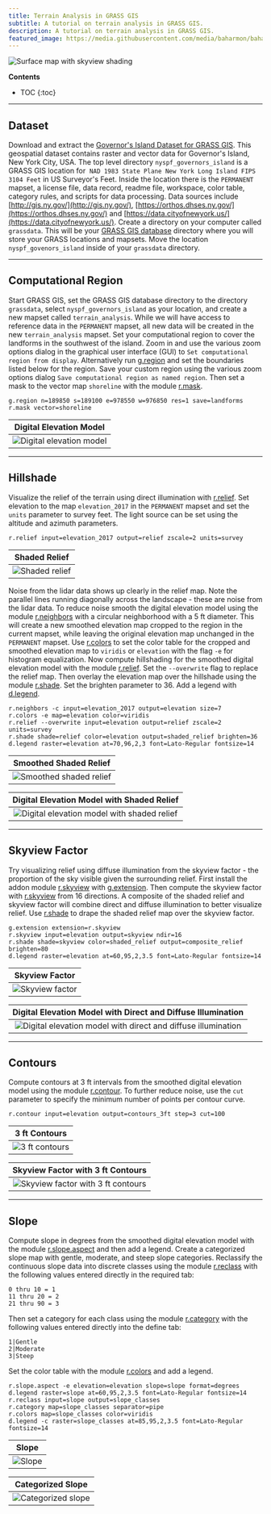 ```yaml
---
title: Terrain Analysis in GRASS GIS
subtitle: A tutorial on terrain analysis in GRASS GIS.
description: A tutorial on terrain analysis in GRASS GIS.
featured_image: https://media.githubusercontent.com/media/baharmon/baharmon.github.io/master/images/governors-island/surface.png
---
```


![Surface map with skyview shading](https://media.githubusercontent.com/media/baharmon/baharmon.github.io/master/images/governors-island/shaded-relief.png)

**Contents**
* TOC
{:toc}

---

## Dataset

Download and extract the [Governor's Island Dataset for GRASS GIS](https://zenodo.org/record/3940780/files/nyspf_govenors_island.zip?download=1).
This geospatial dataset contains
raster and vector data for
Governor's Island, New York City, USA.
The top level directory `nyspf_governors_island`
is a GRASS GIS location for 
`NAD 1983 State Plane New York Long Island FIPS 3104 Feet`
in US Surveyor's Feet.
Inside the location there is the `PERMANENT` mapset,
a license file, data record, readme file, workspace, color table,
category rules, and scripts for data processing.
Data sources include
[http://gis.ny.gov/](http://gis.ny.gov/),
[https://orthos.dhses.ny.gov/](https://orthos.dhses.ny.gov/)
and [https://data.cityofnewyork.us/](https://data.cityofnewyork.us/).
Create a directory on your computer called `grassdata`.
This will be your
[GRASS GIS database](https://grass.osgeo.org/grass-stable/manuals/grass_database.html)
directory where you will store your GRASS locations and mapsets.
Move the location `nyspf_govenors_island` inside of your `grassdata` directory.

---

## Computational Region

Start <i class="ms ms-grass-gis"></i> GRASS GIS,
set the GRASS GIS database directory to the directory `grassdata`,
select `nyspf_governors_island` as your location,
and create a new mapset called `terrain_analysis`.
While we will have access to reference data in the `PERMANENT` mapset,
all new data will be created in the new `terrain_analysis` mapset.
Set your computational region to cover the landforms
in the southwest of the island.
Zoom in and use the various zoom options dialog
in the graphical user interface (GUI) to
`Set computational region from display`.
Alternatively
run [g.region](https://grass.osgeo.org/grass-stable/manuals/g.region.html)
and set the boundaries listed below for the region.
Save your custom region
using the various zoom options dialog
`Save computational region as named region`.
Then set a mask to the vector map `shoreline` with the module
[r.mask](https://grass.osgeo.org/grass-stable/manuals/r.mask.html).
```
g.region n=189850 s=189100 e=978550 w=976850 res=1 save=landforms
r.mask vector=shoreline
```

| Digital Elevation Model |
|:---:|
| ![Digital elevation model](https://media.githubusercontent.com/media/baharmon/baharmon.github.io/master/images/governors-island/elevation.png) |

---

## Hillshade

Visualize the relief of the terrain using direct illumination with
[r.relief](https://grass.osgeo.org/grass-stable/manuals/r.relief.html).
Set elevation to the map `elevation_2017` in the `PERMANENT` mapset
and set the `units` parameter to survey feet.
The light source can be set using the altitude and azimuth parameters.
```
r.relief input=elevation_2017 output=relief zscale=2 units=survey
```

| Shaded Relief |
|:---:|
| ![Shaded relief](https://media.githubusercontent.com/media/baharmon/baharmon.github.io/master/images/governors-island/relief-2017.png) |

Noise from the lidar data shows up clearly in the relief map.
Note the parallel lines running diagonally across the landscape -
these are noise from the lidar data.
To reduce noise smooth the digital elevation model using the module
[r.neighbors](https://grass.osgeo.org/grass-stable/manuals/r.neighbors.html)
with a circular neighborhood with a 5 ft diameter.
This will create a new smoothed elevation map cropped to the region
in the current mapset, while leaving the original elevation map unchanged
in the `PERMANENT` mapset.
Use [r.colors](https://grass.osgeo.org/grass-stable/manuals/r.colors.html)
to set the color table for the cropped and smoothed elevation map
to `viridis` or `elevation`
with the flag `-e` for histogram equalization.
Now compute hillshading for the smoothed digital elevation model
with the module
[r.relief](https://grass.osgeo.org/grass-stable/manuals/r.relief.html).
Set the `--overwrite` flag to replace the relief map.
Then overlay the elevation map over the hillshade using the module
[r.shade](https://grass.osgeo.org/grass-stable/manuals/r.shade.html).
Set the brighten parameter to 36.
Add a legend with [d.legend](https://grass.osgeo.org/grass-stable/manuals/d.legend.html).
```
r.neighbors -c input=elevation_2017 output=elevation size=7
r.colors -e map=elevation color=viridis
r.relief --overwrite input=elevation output=relief zscale=2 units=survey
r.shade shade=relief color=elevation output=shaded_relief brighten=36
d.legend raster=elevation at=70,96,2,3 font=Lato-Regular fontsize=14
```

| Smoothed Shaded Relief |
|:---:|
| ![Smoothed shaded relief](https://media.githubusercontent.com/media/baharmon/baharmon.github.io/master/images/governors-island/relief.png) |

| Digital Elevation Model with Shaded Relief |
|:---:|
| ![Digital elevation model with shaded relief](https://media.githubusercontent.com/media/baharmon/baharmon.github.io/master/images/governors-island/shaded-relief.png) |

---

## Skyview Factor

Try visualizing relief using diffuse illumination
from the skyview factor - the proportion of the sky visible
given the surrounding relief.
First install the addon module
[r.skyview](https://grass.osgeo.org/grass-stable/manuals/addons/r.skyview.html)
with [g.extension](https://grass.osgeo.org/grass-stable/manuals/g.extension.html).
Then compute the skyview factor with
[r.skyview](https://grass.osgeo.org/grass-stable/manuals/addons/r.skyview.html)
from 16 directions.
A composite of the shaded relief and skyview factor
will combine direct and diffuse illumination to better visualize relief.
Use [r.shade](https://grass.osgeo.org/grass-stable/manuals/r.shade.html)
to drape the shaded relief map over the skyview factor.
```
g.extension extension=r.skyview
r.skyview input=elevation output=skyview ndir=16
r.shade shade=skyview color=shaded_relief output=composite_relief brighten=80
d.legend raster=elevation at=60,95,2,3.5 font=Lato-Regular fontsize=14
```

| Skyview Factor |
|:---:|
| ![Skyview factor](https://media.githubusercontent.com/media/baharmon/baharmon.github.io/master/images/governors-island/landforms-skyview.png) |

| Digital Elevation Model with Direct and Diffuse Illumination |
|:---:|
| ![Digital elevation model with direct and diffuse illumination](https://media.githubusercontent.com/media/baharmon/baharmon.github.io/master/images/governors-island/composite-relief.png) |

---

## Contours

Compute contours at 3 ft intervals
from the smoothed digital elevation model using the module
[r.contour](https://grass.osgeo.org/grass-stable/manuals/r.contour.html).
To further reduce noise, use the `cut` parameter
to specify the minimum number of points per contour curve.
```
r.contour input=elevation output=contours_3ft step=3 cut=100
```

| 3 ft Contours |
|:---:|
| ![3 ft contours](https://media.githubusercontent.com/media/baharmon/baharmon.github.io/master/images/governors-island/contours.png) |

| Skyview Factor with 3 ft Contours |
|:---:|
| ![Skyview factor with 3 ft contours](https://media.githubusercontent.com/media/baharmon/baharmon.github.io/master/images/governors-island/skyview-contours.png) |


---

## Slope
Compute slope in degrees from the smoothed digital elevation model
with the module
[r.slope.aspect](https://grass.osgeo.org/grass-stable/manuals/r.slope.aspect.html)
and then add a legend.
Create a categorized slope map
with gentle, moderate, and steep slope categories.
Reclassify the continuous slope data into discrete classes
using the module
[r.reclass](https://grass.osgeo.org/grass-stable/manuals/r.reclass.html)
with the following values entered directly in the required tab:
```
0 thru 10 = 1
11 thru 20 = 2
21 thru 90 = 3
```
Then set a category for each class using the module
[r.category](https://grass.osgeo.org/grass-stable/manuals/r.category.html)
with the following values entered directly into the define tab:
```
1|Gentle
2|Moderate
3|Steep
```
Set the color table with the module
[r.colors](https://grass.osgeo.org/grass-stable/manuals/r.colors.html)
and add a legend.
```
r.slope.aspect -e elevation=elevation slope=slope format=degrees
d.legend raster=slope at=60,95,2,3.5 font=Lato-Regular fontsize=14
r.reclass input=slope output=slope_classes
r.category map=slope_classes separator=pipe
r.colors map=slope_classes color=viridis
d.legend -c raster=slope_classes at=85,95,2,3.5 font=Lato-Regular fontsize=14
```

| Slope |
|:---:|
| ![Slope](https://media.githubusercontent.com/media/baharmon/baharmon.github.io/master/images/governors-island/slope.png) |

| Categorized Slope |
|:---:|
| ![Categorized slope](https://media.githubusercontent.com/media/baharmon/baharmon.github.io/master/images/governors-island/slope-classes.png) |

